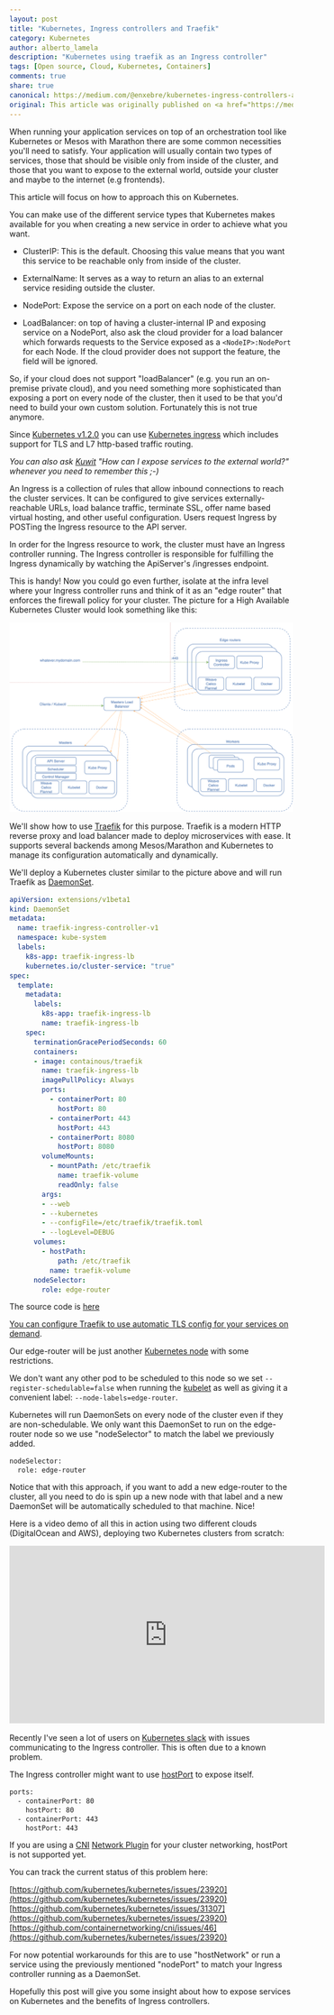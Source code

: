 ```yaml
---
layout: post
title: "Kubernetes, Ingress controllers and Traefik"
category: Kubernetes
author: alberto_lamela
description: "Kubernetes using traefik as an Ingress controller"
tags: [Open source, Cloud, Kubernetes, Containers]
comments: true
share: true
canonical: https://medium.com/@enxebre/kubernetes-ingress-controllers-and-traefik-a32648a4ae95#.x3x8sq7be
original: This article was originally published on <a href="https://medium.com/@enxebre/kubernetes-ingress-controllers-and-traefik-a32648a4ae95#.x3x8sq7be">medium.com</a>
---
```


When running your application services on top of an orchestration tool like Kubernetes or Mesos with Marathon there are some common necessities you'll need to satisfy. Your application will usually contain two types of services, those that should be visible only from inside of the cluster, and those that you want to expose to the external world, outside your cluster and maybe to the internet (e.g frontends).

This article will focus on how to approach this on Kubernetes.

You can make use of the different service types that Kubernetes makes available for you when creating a new service in order to achieve what you want.

- ClusterIP: This is the default. Choosing this value means that you want this service to be reachable only from inside of the cluster.

- ExternalName: It serves as a way to return an alias to an external service residing outside the cluster.

- NodePort: Expose the service on a port on each node of the cluster.

- LoadBalancer: on top of having a cluster-internal IP and exposing service on a NodePort, also ask the cloud provider for a load balancer which forwards requests to the Service exposed as a ```<NodeIP>:NodePort``` for each Node. If the cloud provider does not support the feature, the field will be ignored.

So, if your cloud does not support "loadBalancer" (e.g. you run an on-premise private cloud), and you need something more sophisticated than exposing a port on every node of the cluster, then it used to be that you'd need to build your own custom solution. Fortunately this is not true anymore.

Since [Kubernetes v1.2.0](https://github.com/kubernetes/kubernetes/blob/master/CHANGELOG.md#v120) you can use [Kubernetes ingress](http://kubernetes.io/docs/user-guide/ingress/) which includes support for TLS and L7 http-based traffic routing.

*You can also ask [Kuwit](http://kuwit.io/) "How can I expose services to the external world?" whenever you need to remember this ;-)*


An Ingress is a collection of rules that allow inbound connections to reach the cluster services. It can be configured to give services externally-reachable URLs, load balance traffic, terminate SSL, offer name based virtual hosting, and other useful configuration. Users request Ingress by POSTing the Ingress resource to the API server.

In order for the Ingress resource to work, the cluster must have an Ingress controller running. The Ingress controller is responsible for fulfilling the Ingress dynamically by watching the ApiServer's /ingresses endpoint.

This is handy! Now you could go even further, isolate at the infra level where your Ingress controller runs and think of it as an "edge router" that enforces the firewall policy for your cluster. The picture for a High Available Kubernetes Cluster would look something like this:

![kube](/images/2016-11-04-kube-traefik/kube-ingress.png)

We'll show how to use [Traefik](https://traefik.io/) for this purpose. Traefik is a modern HTTP reverse proxy and load balancer made to deploy microservices with ease. It supports several backends among Mesos/Marathon and Kubernetes to manage its configuration automatically and dynamically.

We'll deploy a Kubernetes cluster similar to the picture above and will run Traefik as [DaemonSet](http://kubernetes.io/docs/admin/daemons/).

```yaml 
apiVersion: extensions/v1beta1
kind: DaemonSet
metadata:
  name: traefik-ingress-controller-v1
  namespace: kube-system
  labels:
    k8s-app: traefik-ingress-lb
    kubernetes.io/cluster-service: "true"
spec:
  template:
    metadata:
      labels:
        k8s-app: traefik-ingress-lb
        name: traefik-ingress-lb
    spec:
      terminationGracePeriodSeconds: 60
      containers:
      - image: containous/traefik
        name: traefik-ingress-lb
        imagePullPolicy: Always
        ports:
          - containerPort: 80
            hostPort: 80
          - containerPort: 443
            hostPort: 443
          - containerPort: 8080
            hostPort: 8080
        volumeMounts:
          - mountPath: /etc/traefik
            name: traefik-volume
            readOnly: false
        args:
        - --web
        - --kubernetes
        - --configFile=/etc/traefik/traefik.toml
        - --logLevel=DEBUG
      volumes:
        - hostPath:
            path: /etc/traefik
          name: traefik-volume
      nodeSelector:
        role: edge-router
```

The source code is [here](https://github.com/Capgemini/kubeform/blob/master/roles/addons/files/traefik-ingress-controller.yaml)

[You can configure Traefik to use automatic TLS config for your services on demand](https://docs.traefik.io/toml/#acme-lets-encrypt-configuration).

Our edge-router will be just another [Kubernetes node](http://kubernetes.io/docs/admin/node/) with some restrictions.

We don't want any other pod to be scheduled to this node so we set ```--register-schedulable=false``` when running the [kubelet](http://kubernetes.io/docs/admin/kubelet/) as well as giving it a convenient label: ```--node-labels=edge-router```.

Kubernetes will run DaemonSets on every node of the cluster even if they are non-schedulable. We only want this DaemonSet to run on the edge-router node so we use "nodeSelector" to match the label we previously added. 

```
nodeSelector:
  role: edge-router
```

Notice that with this approach, if you want to add a new edge-router to the cluster, all you need to do is spin up a new node with that label and a new DaemonSet will be automatically scheduled to that machine. Nice!

Here is a video demo of all this in action using two different clouds (DigitalOcean and AWS), deploying two Kubernetes clusters from scratch:

<div class="small-12 medium-8 large-4 small-centered columns">
  <div class="flex-video">
    <iframe width="560" height="315" src="https://www.youtube.com/embed/Ejc5rKTzHiQ" frameborder="0" allowfullscreen></iframe>
  </div>
</div>

Recently I've seen a lot of users on [Kubernetes slack](http://slack.k8s.io/) with issues communicating to the Ingress controller. This is often due to a known problem.

The Ingress controller might want to use [hostPort](http://kubernetes.io/docs/api-reference/v1/definitions/#_v1_pod) to expose itself.

```
ports:
  - containerPort: 80
	hostPort: 80
  - containerPort: 443
	hostPort: 443
```
If you are using a [CNI](https://github.com/containernetworking/cni) [Network Plugin](http://kubernetes.io/docs/admin/network-plugins/) for your cluster networking, hostPort is not supported yet.

You can track the current status of this problem here:

[https://github.com/kubernetes/kubernetes/issues/23920](https://github.com/kubernetes/kubernetes/issues/23920)
[https://github.com/kubernetes/kubernetes/issues/31307](https://github.com/kubernetes/kubernetes/issues/23920)
[https://github.com/containernetworking/cni/issues/46](https://github.com/kubernetes/kubernetes/issues/23920)

For now potential workarounds for this are to use "hostNetwork" or run a service using the previously mentioned "nodePort" to match your Ingress controller running as a DaemonSet.

Hopefully this post will give you some insight about how to expose services on Kubernetes and the benefits of Ingress controllers.


